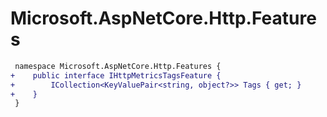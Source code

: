 # Microsoft.AspNetCore.Http.Features

``` diff
 namespace Microsoft.AspNetCore.Http.Features {
+    public interface IHttpMetricsTagsFeature {
+        ICollection<KeyValuePair<string, object?>> Tags { get; }
+    }
 }
```

